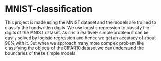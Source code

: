 # MNIST-classification
This project is made using the MNIST dataset and the models are trained to classify the handwritten digits.
We use logistic regression to classify the digits of the MNIST dataset. As it is a realtively simple problem it can be easily solved by logistic regression and hence we get an accuracy of about 90% with it. But when we approach many more complex problem like classifying the objects of the CIFAR10 dataset we can understand the boundaries of these simple models.
